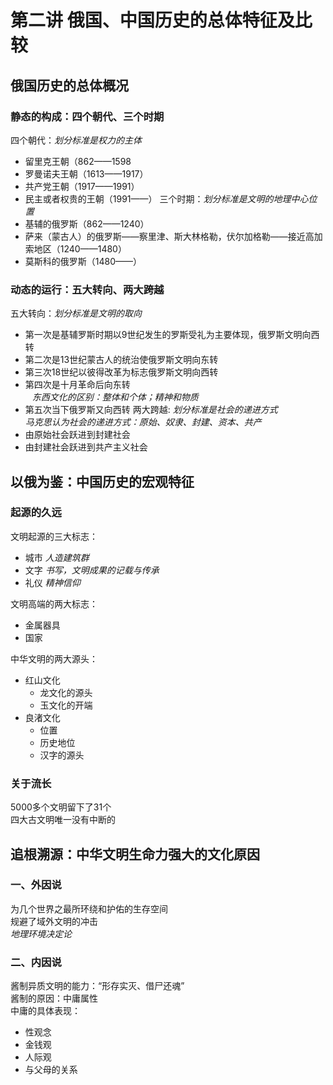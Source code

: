 # 第二讲 俄国、中国历史的总体特征及比较
## 俄国历史的总体概况
### 静态的构成：四个朝代、三个时期
四个朝代：_划分标准是权力的主体_
- 留里克王朝（862——1598
- 罗曼诺夫王朝（1613——1917） 
- 共产党王朝（1917——1991）
- 民主或者权贵的王朝（1991——）
三个时期：_划分标准是文明的地理中心位置_
- 基辅的俄罗斯（862——1240）
- 萨来（蒙古人）的俄罗斯——察里津、斯大林格勒，伏尔加格勒——接近高加索地区（1240——1480） 
- 莫斯科的俄罗斯（1480——）
### 动态的运行：五大转向、两大跨越
五大转向：_划分标准是文明的取向_
- 第一次是基辅罗斯时期以9世纪发生的罗斯受礼为主要体现，俄罗斯文明向西转
- 第二次是13世纪蒙古人的统治使俄罗斯文明向东转
- 第三次18世纪以彼得改革为标志俄罗斯文明向西转
- 第四次是十月革命后向东转<br/> 
_东西文化的区别：整体和个体；精神和物质_
- 第五次当下俄罗斯又向西转
两大跨越: _划分标准是社会的递进方式_<br/>
*马克思认为社会的递进方式：原始、奴隶、封建、资本、共产*
- 由原始社会跃进到封建社会
- 由封建社会跃进到共产主义社会

## 以俄为鉴：中国历史的宏观特征
### 起源的久远
文明起源的三大标志：
- 城市 _人造建筑群_
- 文字 _书写，文明成果的记载与传承_
- 礼仪 _精神信仰_

文明高端的两大标志：
- 金属器具
- 国家

中华文明的两大源头：
- 红山文化
    - 龙文化的源头
    - 玉文化的开端
- 良渚文化
    - 位置
    - 历史地位
    - 汉字的源头
### 关于流长
5000多个文明留下了31个<br/>
四大古文明唯一没有中断的
## 追根溯源：中华文明生命力强大的文化原因
### 一、外因说
为几个世界之最所环绕和护佑的生存空间<br/>
规避了域外文明的冲击<br/>
*地理环境决定论*
### 二、内因说
酱制异质文明的能力：“形存实灭、借尸还魂”<br/>
酱制的原因：中庸属性<br/>
中庸的具体表现：
- 性观念
- 金钱观
- 人际观
- 与父母的关系